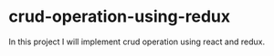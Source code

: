# crud-operation-using-redux
In this project I will implement crud operation using react and redux.
